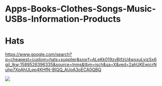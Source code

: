 # Apps-Books-Clothes-Songs-Music-USBs-Information-Products

# Hats

https://www.google.com/search?q=cheapest+custom+hats+supplier&sxsrf=ALeKk019zvBjfzU4wsxuLyizSx6gjI_Ikw:1589526396335&source=lnms&tbm=isch&sa=X&ved=2ahUKEwjcrNuhp7XpAhULpp4KHfN-BIQQ_AUoA3oECA0QBQ

![](https://images-na.ssl-images-amazon.com/images/I/710Rkf26JpL._SY450_.jpg)
